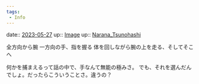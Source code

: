 ```yaml
---
tags:
 - Info
---
```


date:: [2023-05-27](/Daily_Note/2023-05-27.md)
up:: [Image](../Bar/Novel/Topics/Image.md)
up:: [Narana_Tsunohashi](../Bar/Novel/Nacaria/Narana_Tsunohashi.md)

全方向から腕
一方向の手、指を握る
体を回しながら腕の上を走る、そしてそこへ

何かを捕まえるって話の中で、手なんて無能の極みさ。
でも、それを選んだんでしょ。だったらこういうことさ。違うの？